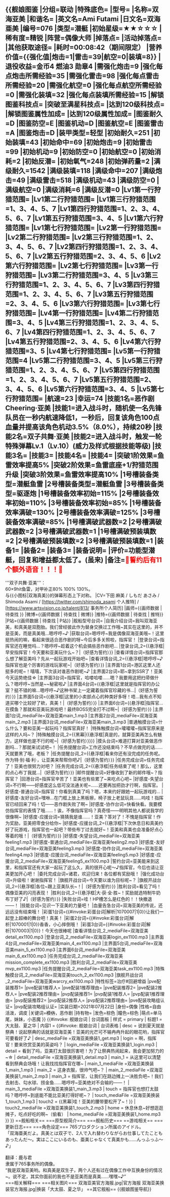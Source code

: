 {{舰娘图鉴 
|分组=联动
|特殊底色=
|型号=
|名称=双海亚美
|和谐名=
|英文名=Ami Futami
|日文名=双海亜美
|编号=076
|类型=潜艇
|初始星级=★★☆☆☆
|稀有度=精锐
|阵营=偶像大师
|掉落点=
|活动掉落点=
|其他获取途径=<!--【无则不填】-->
|耗时=00:08:42（期间限定）
|营养价值={{强化值|炮击=1|雷击=39|航空=0|装填=8}}
|退役收益=金币4 燃油3 勋章4
|需强化炮击=9
|强化每点炮击所需经验=35
|需强化雷击=98
|强化每点雷击所需经验=20
|需强化航空=0
|强化每点航空所需经验=0
|需强化装填=32
|强化每点装填所需经验=15
|解锁图鉴科技点=
|突破至满星科技点=
|达到120级科技点=
|解锁图鉴属性加成=
|达到120级属性加成=
|图鉴耐久=D
|图鉴防空=E
|图鉴机动=D
|图鉴航空=E
|图鉴雷击=A
|图鉴炮击=D
|装甲类型=轻型
|初始耐久=251
|初始装填=43
|初始命中=69
|初始炮击=9
|初始雷击=99
|初始机动=9
|初始防空=0
|初始航空=0
|初始消耗=2
|初始反潜=
|初始氧气=248
|初始弹药量=2
|满级耐久=1542
|满级装填=118
|满级命中=207
|满级炮击=49
|满级雷击=518
|满级机动=43
|满级防空=0
|满级航空=0
|满级消耗=6
|满级反潜=0
|Lv1第一行狩猎范围=
|Lv1第二行狩猎范围=
|Lv1第三行狩猎范围=1、3、4、5、7
|Lv1第四行狩猎范围=1、2、3、4、5、6、7
|Lv1第五行狩猎范围=3、4、5
|Lv1第六行狩猎范围=
|Lv1第七行狩猎范围=
|Lv2第一行狩猎范围=
|Lv2第二行狩猎范围=
|Lv2第三行狩猎范围=1、2、3、4、5、6、7
|Lv2第四行狩猎范围=1、2、3、4、5、6、7
|Lv2第五行狩猎范围=2、3、4、5、6
|Lv2第六行狩猎范围=
|Lv2第七行狩猎范围=
|Lv3第一行狩猎范围=
|Lv3第二行狩猎范围=3、4、5
|Lv3第三行狩猎范围=1、2、3、4、5、6、7
|Lv3第四行狩猎范围=1、2、3、4、5、6、7
|Lv3第五行狩猎范围=2、3、4、5、6
|Lv3第六行狩猎范围=
|Lv3第七行狩猎范围=
|Lv4第一行狩猎范围=
|Lv4第二行狩猎范围=3、4、5
|Lv4第三行狩猎范围=1、2、3、4、5、6、7
|Lv4第四行狩猎范围=1、2、3、4、5、6、7
|Lv4第五行狩猎范围=2、3、4、5、6
|Lv4第六行狩猎范围=3、5
|Lv4第七行狩猎范围=
|Lv5第一行狩猎范围=4
|Lv5第二行狩猎范围=3、4、5
|Lv5第三行狩猎范围=1、2、3、4、5、6、7
|Lv5第四行狩猎范围=1、2、3、4、5、6、7
|Lv5第五行狩猎范围=2、3、4、5、6
|Lv5第六行狩猎范围=3、4、5
|Lv5第七行狩猎范围=
|航速=23
|幸运=74
|技能1名=恶作剧Cheering·亚美
|技能1=进入战斗时，随机使一名先锋队员在一秒内航速降低1，一秒后，回复该角色100点血量并提高该角色机动3.5%（8.0%），持续20秒
|技能2名=双子共舞·亚美
|技能2=进入战斗时，触发一轮特殊弹幕Lv.1（Lv.10）(威力及样式根据技能等级)
|技能3名=
|技能3=
|技能4名=
|技能4=
|突破1阶效果=鱼雷效率提高5%
|突破2阶效果=鱼雷底座+1/狩猎范围升级
|突破3阶效果=鱼雷效率提高10%
|1号槽装备类型=潜艇鱼雷
|2号槽装备类型=潜艇鱼雷
|3号槽装备类型=驱逐炮
|1号槽装备效率初始=115%
|2号槽装备效率初始=110%
|3号槽装备效率初始=85%
|1号槽装备效率满破=130%
|2号槽装备效率满破=125%
|3号槽装备效率满破=85%
|1号槽满破武器数=2
|2号槽满破武器数=2
|3号槽满破武器数=1
|1号槽满破预装填数=2
|2号槽满破预装填数=2
|3号槽满破预装填数=1
|装备1=
|装备2=
|装备3=
|装备说明=
|评价=功能型潜艇，回复和增益都太低了。(虽来)
|备注=<span style="color:red;">💓誓约后有11个额外语音！！！💓</span>
----
'''双子共舞·亚美'''：<br>
60×9hit鱼雷，对甲补正80% 100% 130%。<br>
与{{小图标|双海真美}}的弹幕形态上下对称。
|CV=下田 麻美 / しもだ あさみ / Shimoda Asami / [https://twitter.com/shimoda_asami 个人推特] / [https://www.artsvision.co.jp/talent/813/ 事务所个人简历]
|画师={{画师数据 | 待查找 }}
|微博={{画师数据 | 待查找 | 微博}}
|推特={{画师数据 | 待查找 | 推特}}
|P站={{画师数据 | 待查找 | P站}}
|舰船型号台词=
|自我介绍台词=我叫双海亚美，和真美是双胞胎。我们曾经彼此作为替身交换过工作哦~其实在这里的，并不是亚美，而是真美哦…嗯哼哼~♪
|获取台词=嗯哼哼~我是偶像双海亚美哦~！这里挺热闹的嘛，看起来很适合恶作剧的呀~今后多多关照啦，指挥官！
|登录台词=指挥官还在睡觉吗…？嗯哼哼~趁着这个机会搞些恶作剧吧…
|登录台词_2={{悬浮框|早安指挥官！今天要和亚美玩什么~？|（好感为誓约）}}
|查看详情台词=指挥官那么想了解亚美吗？先从一起玩游戏开始吧~
|查看详情台词_2={{悬浮框|嗯哼哼~♪指挥官也是个厉害的游戏玩家呢~|（好感为誓约）}}
|主界面1台词=港区这里人还挺多的呢~！嘻嘻，下次该对谁恶作剧呢~♪
|主界面2台词=耶~拿到SSR了！亚美今天运势绝佳☆
|主界面3台词=指挥官，哈喽哈喽……嗯？我要用这把扫帚做什么？嗯哼哼~当然是~~秘密啦♪
|主界面4台词={{悬浮框|这里就是指挥官的办公室？挺不错的嘛…嗯哼哼~♪这种书架上一定藏着指挥官珍藏的书…|（好感为誓约）}}
|主界面5台词={{悬浮框|这里的小卖部点心的种类好多呀！唔…我有点不知道买哪个比较好了欸，真美！|（好感为誓约）}}
|主界面6台词={{悬浮框|指挥官…在摸鱼？那就和亚美玩游戏吧！最终BOSS完全打不过啊~|（好感为誓约）}}
|主界面1台词_mediaFile=双海亚美main_1.mp3
|主界面2台词_mediaFile=双海亚美main_2.mp3
|主界面3台词_mediaFile=双海亚美main_3.mp3
|普通触摸台词=什么什么？要和亚美一起玩吗？指挥官真好！
|特殊触摸台词=嚯嚯嚯~指挥官原来是这样的人吗~？
|特殊触摸台词_2={{黑幕|{{悬浮框|真是的，就算亚美再怎么有魅力，这样做也是不行的呢~|（好感为誓约）}}}}
|摸头台词=难道打算对亚美做恶作剧吗…？那就来试试吧~！
|任务提醒台词=工作还没结束吗？不早点做完的话……天就要黑了哦，老板？
|任务提醒台词_2={{悬浮框|看来你还有没完成的任务呢。作为特·别·福·利·，让亚美来帮帮你吧♪|（好感为誓约）}}
|任务完成台词=任务完成了！亚美也很努力对吧？
|任务完成台词_2={{悬浮框|任务结束了呢！那么，这里的点心布丁我就…|（好感为誓约）}}
|邮件提醒台词=好像收到了新的邮件哦~？指挥官？
|回港台词=指挥官辛苦了！亚美也有些累了~来吃点心吧~
|好感度-失望台词=不行啊——好感度这么低可没法通关呢~……还要再加把劲才行啊，指挥官。
|好感度-普通台词=指挥官！你看到真美了吗？嗯，本来约好跟她一起玩游戏的…
|好感度-友好台词=嘿咻…在门框上放上黑板擦，椅子放上老鼠玩具……呜哇！指挥官已经回来了吗！切——恶作剧失败了啊~
|好感度-协作台词=快看快看。我要模仿指挥官的表情了哦……！诶，不像指挥官吗？真奇怪——明明其他人都说我学的很像啊~
|好感度-应援台词=猜猜我是谁……！亚美？答对了！不愧是指挥官！作为奖励，亚美把零食分给你~
|好感度-应援台词_2={{悬浮框|下次休息日和真美约好了玩游戏，指挥官也一起吧？带些布丁过去就好~！亚美和真美也会准备好点心等着的哦！|（好感为誓约）}}
|好感度-失望台词_mediaFile=双海亚美feeling1.mp3
|好感度-普通台词_mediaFile=双海亚美feeling2.mp3
|好感度-友好台词_mediaFile=双海亚美feeling3.mp3
|好感度-协作台词_mediaFile=双海亚美feeling4.mp3
|好感度-应援台词_mediaFile=双海亚美feeling5.mp3
|好感度-应援台词_2_mediaFile=双海亚美feeling5_ex1100.mp3
|誓约台词=亚美能来到这里，和指挥官还有大家一起玩了这么久，真的很开心呢～♪指挥官，今后也请让亚美更加开心吧！
|委托完成台词=诸君，欢迎归来！各位都有奖励哦！
|强化成功台词=升级啦！谢谢指挥官！
|旗舰开战台词=今天要以谁为目标呢~？
|旗舰开战台词_2={{悬浮框|各位~跟上亚美队长~！|（好感为誓约）}}
|胜利台词=看见了吗！偶像亚美的闪亮表现！
|胜利台词_2={{悬浮框|大·获·全·胜~！奖励就选特制牛奶布丁好了♪|（好感为誓约）}}
|失败台词=哇！HP槽怎么是红色的！！快撤退——！
|技能台词=见识一下亚美的力量吧！
|血量告急台词=双海亚美的传说，还远远没有结束哦！
|彩蛋1台词={{#invoke:彩蛋台词|解析|1070007|1|0}}让我们一起登上超棒的舞台吧！真美！
|彩蛋2台词={{#invoke:彩蛋台词|解析|1070001|1|0}}香香，小心摔倒哦！
|彩蛋3台词={{#invoke:彩蛋台词|解析|1070003|1|0}}！今天也很棒呢
|查看详情台词_2_mediaFile=双海亚美detail_ex1100.mp3
|登录台词_2_mediaFile=双海亚美login_ex1100.mp3
|主界面4台词_mediaFile=双海亚美main_4_ex1100.mp3
|主界面5台词_mediaFile=双海亚美main_5_ex1100.mp3
|主界面6台词_mediaFile=双海亚美main_6_ex1100.mp3
|任务完成台词_2_mediaFile=双海亚美mission_complete_ex1100.mp3
|胜利台词_2_mediaFile=双海亚美mvp_ex1100.mp3
|任务提醒台词_2_mediaFile=双海亚美task_ex1100.mp3
|特殊触摸台词_2_mediaFile=双海亚美touch_2_ex1100.mp3
|旗舰开战台词_2_mediaFile=双海亚美warcry_ex1100.mp3
|特性标签=治疗#回避增益
|pve配装推荐1=
|pve配装1推荐人=
|pve配装1推荐理由=
|pve配装推荐2=
|pve配装2推荐人=
|pve配装2推荐理由=
|pvp配装推荐1=
|pvp配装1推荐人=
|pvp配装1推荐理由=
|pvp配装推荐2=
|pvp配装2推荐人=
|pvp配装2推荐理由=
|pve配装攻略组认证=
|pvp配装攻略组认证=
|实装日期=2021年07月22日
|身份=偶像
|性格=自由活泼，调皮
|关键词=<del>模仿</del>，恶作剧
|持有物=
|发色=棕色
|瞳色=棕色
|萌点=单马尾，妹妹，小恶魔
}}
{{#invoke: 舰娘台词 | 台词面板 
| 样式 = primary
| 标题1 = 大太鼓、夏之华
| 内容1 = {{#invoke: 舰娘台词 | 台词表格
  | desc = 说到夏天就是祭典！说起祭典的话就是双海亚美！亚美的光芒可不输冉冉升起的眼花哟，指挥官可要看好了♪
  | desc_mediaFile =双海亚美换装1_get.mp3
  | login = 啊，指挥官！要来欣赏亚美的英姿吗？
  | login_mediaFile =双海亚美换装1_login.mp3
  | detail = 看到了吗，亚美打太鼓很厉害吧！为了让祭典热闹起来，我会更加努力的~☆
  | detail_mediaFile =双海亚美换装1_detail.mp3
  | main_1 = 从这里可以清楚看到祭典会场哦！让我找找指挥官在哪~
  | main_1_mediaFile =双海亚美换装1_main_1.mp3
  | main_2 = 这身衣服，很帅气吧~？
  | main_2_mediaFile =双海亚美换装1_main_2.mp3
  | main_3 = 指挥官，让我们在路边摊上一决胜负吧~！我们去射击、勾水球、捞金鱼……嗯哼哼~亚美绝对不会输的——！
  | main_3_mediaFile =双海亚美换装1_main_3.mp3
  | touch = 指挥官也想打太鼓吗？嗯哼哼~到底能不能比亚美打得好呢~？
  | touch_mediaFile =双海亚美换装1_touch_1.mp3
  | touch2 = {{黑幕|哇！亚美的腰带要松开了~！}}
  | touch2_mediaFile =双海亚美换装1_touch_2.mp3
  | home = 休息休息~好想逛逛摊子，吃点好吃的啊~（偷看）
  | home_mediaFile =双海亚美换装1_home.mp3
  }}
}}
==舰船相关==
===原型舰简介===
===舰船历史===
==游戏相关==
===更新日志===
===角色设定===
765プロダクション所属のアイドル。<br>
「双海亜美だよ。真美とは双子で、2人で入れ替わりながらお仕事してたこともあったんだ～。実はここにいるのも、亜美じゃなくて真美かも……んっふっふ～♪」<br><br>
翻译：鹿与君<br>
隶属于765事务所的偶像。<br>
“我是双海亚美哟。和真美是双生子，两个人还有过在偶像工作中互换身份的情况~。说不定，其实你面前的我也不是亚美而是真美……嘿嘿~♪”<br>
===相关解释===
===相关图片===
<gallery mode="packed" heights="250px">
双海亚美官方海报.jpg|官方海报
双海亚美换装官方海报.jpg|换装「大太鼓、夏之华」
</gallery>
==其它舰船==
{{舰娘图鉴导航}}